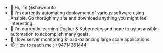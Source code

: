 - 👋 Hi, I’m @shawnbrito
- 👀 I'm currently automating deployment of various software using Ansible. Go thorugh my site and download anything you might feel interesting..
- 🌱 I’m currently learning Docker & Kubernetes and hope to using ansible automation to accomplish many goals.
- 💞️ I love server monitoring & load-balancing large scale applications.
- 📫 How to reach me : +94714361444

<!---
shawnbrito/shawnbrito is a ✨ special ✨ repository because its `README.md` (this file) appears on your GitHub profile.
You can click the Preview link to take a look at your changes.
--->
